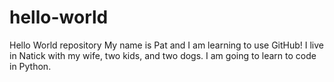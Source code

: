 # hello-world
Hello World repository
My name is Pat and I am learning to use GitHub! I live in Natick with my wife, two kids, and two dogs.
I am going to learn to code in Python.
